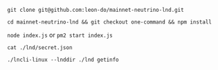 `git clone git@github.com:leon-do/mainnet-neutrino-lnd.git`

`cd mainnet-neutrino-lnd && git checkout one-command && npm install`

`node index.js` or `pm2 start index.js`

`cat ./lnd/secret.json`

`./lncli-linux --lnddir ./lnd getinfo`
